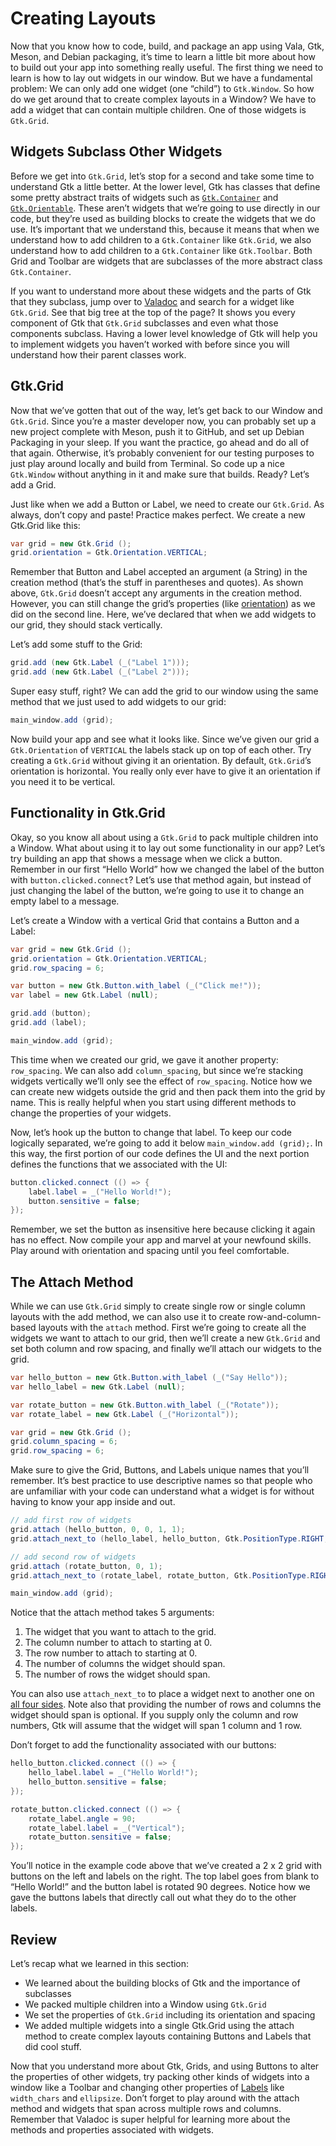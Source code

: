 # Creating Layouts

Now that you know how to code, build, and package an app using Vala, Gtk, Meson, and Debian packaging, it’s time to learn a little bit more about how to build out your app into something really useful. The first thing we need to learn is how to lay out widgets in our window. But we have a fundamental problem: We can only add one widget \(one “child”\) to `Gtk.Window`. So how do we get around that to create complex layouts in a Window? We have to add a widget that can contain multiple children. One of those widgets is `Gtk.Grid`.

## Widgets Subclass Other Widgets

Before we get into `Gtk.Grid`, let’s stop for a second and take some time to understand Gtk a little better. At the lower level, Gtk has classes that define some pretty abstract traits of widgets such as [`Gtk.Container`](https://valadoc.org/gtk+-3.0/Gtk.Container) and [`Gtk.Orientable`](https://valadoc.org/gtk+-3.0/Gtk.Orientable). These aren’t widgets that we’re going to use directly in our code, but they’re used as building blocks to create the widgets that we do use. It’s important that we understand this, because it means that when we understand how to add children to a `Gtk.Container` like `Gtk.Grid`, we also understand how to add children to a `Gtk.Container` like `Gtk.Toolbar`. Both Grid and Toolbar are widgets that are subclasses of the more abstract class `Gtk.Container`.

If you want to understand more about these widgets and the parts of Gtk that they subclass, jump over to [Valadoc](https://valadoc.org/) and search for a widget like `Gtk.Grid`. See that big tree at the top of the page? It shows you every component of Gtk that `Gtk.Grid` subclasses and even what those components subclass. Having a lower level knowledge of Gtk will help you to implement widgets you haven’t worked with before since you will understand how their parent classes work.

## Gtk.Grid

Now that we’ve gotten that out of the way, let’s get back to our Window and `Gtk.Grid`. Since you’re a master developer now, you can probably set up a new project complete with Meson, push it to GitHub, and set up Debian Packaging in your sleep. If you want the practice, go ahead and do all of that again. Otherwise, it’s probably convenient for our testing purposes to just play around locally and build from Terminal. So code up a nice `Gtk.Window` without anything in it and make sure that builds. Ready? Let’s add a Grid.

Just like when we add a Button or Label, we need to create our `Gtk.Grid`. As always, don’t copy and paste! Practice makes perfect. We create a new Gtk.Grid like this:

```csharp
var grid = new Gtk.Grid ();
grid.orientation = Gtk.Orientation.VERTICAL;
```

Remember that Button and Label accepted an argument \(a String\) in the creation method \(that’s the stuff in parentheses and quotes\). As shown above, `Gtk.Grid` doesn’t accept any arguments in the creation method. However, you can still change the grid’s properties \(like [orientation](https://valadoc.org/gtk+-3.0/Gtk.Orientation)\) as we did on the second line. Here, we’ve declared that when we add widgets to our grid, they should stack vertically.

Let’s add some stuff to the Grid:

```csharp
grid.add (new Gtk.Label (_("Label 1")));
grid.add (new Gtk.Label (_("Label 2")));
```

Super easy stuff, right? We can add the grid to our window using the same method that we just used to add widgets to our grid:

```csharp
main_window.add (grid);
```

Now build your app and see what it looks like. Since we’ve given our grid a `Gtk.Orientation` of `VERTICAL` the labels stack up on top of each other. Try creating a `Gtk.Grid` without giving it an orientation. By default, `Gtk.Grid`’s orientation is horizontal. You really only ever have to give it an orientation if you need it to be vertical.

## Functionality in Gtk.Grid

Okay, so you know all about using a `Gtk.Grid` to pack multiple children into a Window. What about using it to lay out some functionality in our app? Let’s try building an app that shows a message when we click a button. Remember in our first “Hello World” how we changed the label of the button with `button.clicked.connect`? Let’s use that method again, but instead of just changing the label of the button, we’re going to use it to change an empty label to a message.

Let’s create a Window with a vertical Grid that contains a Button and a Label:

```csharp
var grid = new Gtk.Grid ();
grid.orientation = Gtk.Orientation.VERTICAL;
grid.row_spacing = 6;

var button = new Gtk.Button.with_label (_("Click me!"));
var label = new Gtk.Label (null);

grid.add (button);
grid.add (label);

main_window.add (grid);
```

This time when we created our grid, we gave it another property: `row_spacing`. We can also add `column_spacing`, but since we’re stacking widgets vertically we’ll only see the effect of `row_spacing`. Notice how we can create new widgets outside the grid and then pack them into the grid by name. This is really helpful when you start using different methods to change the properties of your widgets.

Now, let’s hook up the button to change that label. To keep our code logically separated, we’re going to add it below `main_window.add (grid);`. In this way, the first portion of our code defines the UI and the next portion defines the functions that we associated with the UI:

```csharp
button.clicked.connect (() => {
    label.label = _("Hello World!");
    button.sensitive = false;
});
```

Remember, we set the button as insensitive here because clicking it again has no effect. Now compile your app and marvel at your newfound skills. Play around with orientation and spacing until you feel comfortable.

## The Attach Method

While we can use `Gtk.Grid` simply to create single row or single column layouts with the add method, we can also use it to create row-and-column-based layouts with the `attach` method. First we’re going to create all the widgets we want to attach to our grid, then we’ll create a new `Gtk.Grid` and set both column and row spacing, and finally we’ll attach our widgets to the grid.

```csharp
var hello_button = new Gtk.Button.with_label (_("Say Hello"));
var hello_label = new Gtk.Label (null);

var rotate_button = new Gtk.Button.with_label (_("Rotate"));
var rotate_label = new Gtk.Label (_("Horizontal"));

var grid = new Gtk.Grid ();
grid.column_spacing = 6;
grid.row_spacing = 6;
```

Make sure to give the Grid, Buttons, and Labels unique names that you’ll remember. It’s best practice to use descriptive names so that people who are unfamiliar with your code can understand what a widget is for without having to know your app inside and out.

```csharp
// add first row of widgets
grid.attach (hello_button, 0, 0, 1, 1);
grid.attach_next_to (hello_label, hello_button, Gtk.PositionType.RIGHT, 1, 1);

// add second row of widgets
grid.attach (rotate_button, 0, 1);
grid.attach_next_to (rotate_label, rotate_button, Gtk.PositionType.RIGHT, 1, 1);

main_window.add (grid);
```

Notice that the attach method takes 5 arguments:

1. The widget that you want to attach to the grid.
2. The column number to attach to starting at 0.
3. The row number to attach to starting at 0.
4. The number of columns the widget should span.
5. The number of rows the widget should span.

You can also use `attach_next_to` to place a widget next to another one on [all four sides](https://valadoc.org/gtk+-3.0/Gtk.PositionType). Note also that providing the number of rows and columns the widget should span is optional. If you supply only the column and row numbers, Gtk will assume that the widget will span 1 column and 1 row.

Don’t forget to add the functionality associated with our buttons:

```csharp
hello_button.clicked.connect (() => {
    hello_label.label = _("Hello World!");
    hello_button.sensitive = false;
});

rotate_button.clicked.connect (() => {
    rotate_label.angle = 90;
    rotate_label.label = _("Vertical");
    rotate_button.sensitive = false;
});
```

You’ll notice in the example code above that we’ve created a 2 x 2 grid with buttons on the left and labels on the right. The top label goes from blank to “Hello World!” and the button label is rotated 90 degrees. Notice how we gave the buttons labels that directly call out what they do to the other labels.

## Review

Let’s recap what we learned in this section:

* We learned about the building blocks of Gtk and the importance of subclasses
* We packed multiple children into a Window using `Gtk.Grid`
* We set the properties of `Gtk.Grid` including its orientation and spacing
* We added multiple widgets into a single Gtk.Grid using the attach method to create complex layouts containing Buttons and Labels that did cool stuff.

Now that you understand more about Gtk, Grids, and using Buttons to alter the properties of other widgets, try packing other kinds of widgets into a window like a Toolbar and changing other properties of [Labels](https://valadoc.org/gtk+-3.0/Gtk.Label) like `width_chars` and `ellipsize`. Don’t forget to play around with the attach method and widgets that span across multiple rows and columns. Remember that Valadoc is super helpful for learning more about the methods and properties associated with widgets.


